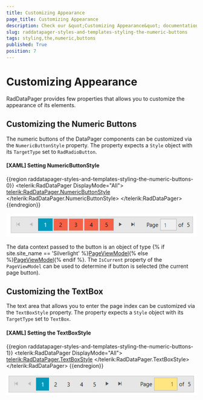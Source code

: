 ```yaml
---
title: Customizing Appearance
page_title: Customizing Appearance
description: Check our &quot;Customizing Appearance&quot; documentation article for the RadDataPager {{ site.framework_name }} control.
slug: raddatapager-styles-and-templates-styling-the-numeric-buttons
tags: styling,the,numeric,buttons
published: True
position: 7
---
```


# Customizing Appearance

RadDataPager provides few properties that allows you to customize the appearance of its elements.

## Customizing the Numeric Buttons

The numeric buttons of the DataPager components can be customized via the `NumericButtonStyle` property. The property expects a `Style` object with its `TargetType` set to `RadRadioButton`.

#### __[XAML] Setting NumericButtonStyle__
{{region raddatapager-styles-and-templates-styling-the-numeric-buttons-0}}
	<telerik:RadDataPager DisplayMode="All">          
		<telerik:RadDataPager.NumericButtonStyle>
			<Style TargetType="telerik:RadRadioButton">
				<Setter Property="Padding" Value="12 5" />
				<Setter Property="Margin" Value="1 2" />
				<Setter Property="Background" Value="#F56147" />                    
			</Style>
		</telerik:RadDataPager.NumericButtonStyle>
	</telerik:RadDataPager>
{{endregion}}

![WPF RadDataPager Customized Numeric Buttons](images/raddatapager-styles-and-templates-styling-the-numeric-buttons-0.png)

The data context passed to the button is an object of type {% if site.site_name == 'Silverlight' %}[PageViewModel](https://docs.telerik.com/devtools/silverlight/api/telerik.windows.controls.data.datapager.pageviewmodel){% else %}[PageViewModel](https://docs.telerik.com/devtools/wpf/api/telerik.windows.controls.data.datapager.pageviewmodel){% endif %}. The `IsCurrent` property of the `PageViewModel` can be used to determine if button is selected (the current page button).

## Customizing the TextBox

The text area that allows you to enter the page index can be customized via the `TextBoxStyle` property. The property expects a `Style` object with its `TargetType` set to `TextBox`.

#### __[XAML] Setting the TextBoxStyle__
{{region raddatapager-styles-and-templates-styling-the-numeric-buttons-1}}
	<telerik:RadDataPager DisplayMode="All">          
		<telerik:RadDataPager.TextBoxStyle>
			<Style TargetType="TextBox">
				<Setter Property="Width" Value="50" />                    
				<Setter Property="Background" Value="#FFE680" />
				<Setter Property="TextAlignment" Value="Right" />
			</Style>
		</telerik:RadDataPager.TextBoxStyle>
	</telerik:RadDataPager>
{{endregion}}

![WPF RadDataPager Customized TextBox](images/raddatapager-styles-and-templates-styling-the-numeric-buttons-1.png)